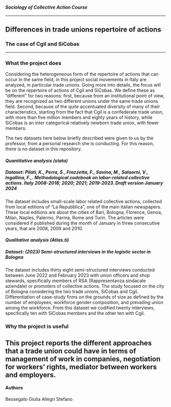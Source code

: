 #### *Sociology of Collective Action Course*
---
## Differences in trade unions repertoire of actions
### The case of Cgil and SiCobas
---
### What the project does
Considering the heterogeneous form of the repertoire of actions that can occur in the same field, in this project social movements in Italy are analyzed, in particular trade unions. Going more into details, the focus will be on the repertoire of actions of Cgil and SiCobas. 
We define these as “different” for two reasons: first, because from an institutional point of view, they are recognized as two different unions under the
same trade unions field. Second, because of the quite accentuated diversity of many of their characteristics, starting from the fact that Cgil is a confederate trade union, with more than five million members and eighty years of history, while SiCobas is an inter categorical relatively newborn trade union, with fewer members.

The two datasets here below briefly described were given to us by the professor, from a personal research she is conducting. For this reason, there is no dataset in this repository. 
#### *Quantitative analysis (stata)*
##### Dataset: Pilati, K., Perra, S., Frazzetta, F., Savina, M., Salaorni, V., Ingallina, F.,. Methodological codebook on labor-related collective actions. Italy 2008-2018; 2020; 2021; 2019-2023. Draft version January 2024
The dataset includes small-scale labor related collective actions, collected from local editions of “La Repubblica”, one of the main italian newspapers. These local editions are about the cities of Bari, Bologna, Florence, Genoa, Milan, Naples, Palermo, Parma, Rome and Turin. The articles were considered if published during the month of January in three consecutive years, that are 2008, 2009 and 2010.

#### *Qualitative analysis (Atlas.ti)*
##### Dataset: (2023) Semi-structured interviews in the logistic sector in Bologna
The dataset includes thirty eight semi-structured interviews conducted between June 2022 and February 2023 with union officers and shop stewards, specifically members of RSA (Rappresentanza sindacale aziendale) or promoters of collective actions. The study focused on the city of Bologna considering the two trade unions, SiCobas and Cgil. Differentiation of case-study firms on the grounds of size as defined by the number of employees, workforce gender composition, and prevailing union among the workforce. From this dataset we codified twenty interviews, specifically ten with SiCobas members and the other ten with Cgil.

### Why the project is useful
This project reports the different approaches that a trade union could have in terms of management of work in companies, negotiation for workers’ rights, mediator between workers and employers. 
---
#### Authors
Bessegato Giulia
Allegri Stefano
